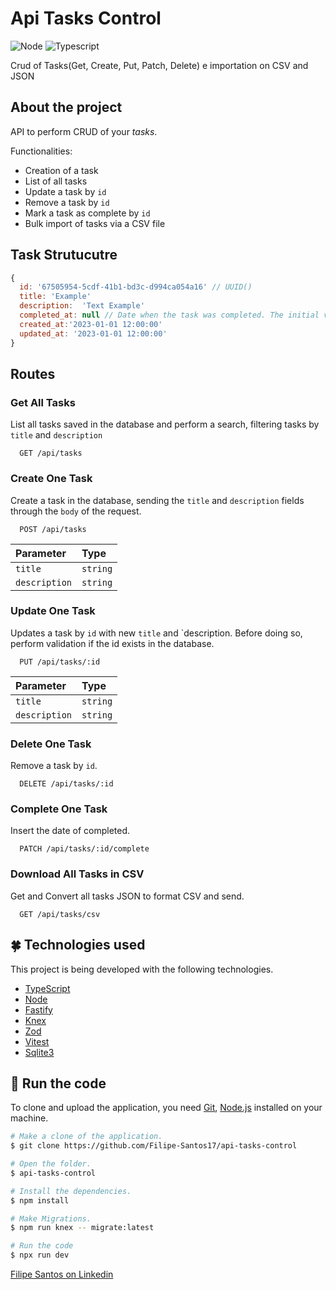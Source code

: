 # Api Tasks Control

![Node](https://img.shields.io/badge/Node-%84ba64.svg?style=for-the-badge&logo=npm&logoColor=white)
![Typescript](https://img.shields.io/badge/Typescript-%3178c6.svg?style=for-the-badge&logo=typescript&logoColor=white)

Crud of Tasks(Get, Create, Put, Patch, Delete) e importation on CSV and JSON


## About the project

API to perform CRUD of your *tasks*.

Functionalities:

- Creation of a task
- List of all tasks
- Update a task by `id`
- Remove a task by `id`
- Mark a task as complete by `id`
- Bulk import of tasks via a CSV file

## Task Strutucutre

```javascript
{
  id: '67505954-5cdf-41b1-bd3c-d994ca054a16' // UUID()
  title: 'Example'
  description:  'Text Example'
  completed_at: null // Date when the task was completed. The initial value must be `null`
  created_at:'2023-01-01 12:00:00'
  updated_at: '2023-01-01 12:00:00'
}
```
## Routes

### Get All Tasks

List all tasks saved in the database and perform a search, filtering tasks by `title` and `description` 

```http
  GET /api/tasks
```

### Create One Task

Create a task in the database, sending the `title` and `description` fields through the `body` of the request.

```http
  POST /api/tasks
```

| Parameter    | Type 
| :----------  | :--------- 
| `title`      | `string` 
| `description`| `string` 

### Update One Task

Updates a task by `id` with new `title` and `description. Before doing so, perform validation if the id exists in the database.

```http
  PUT /api/tasks/:id
```
| Parameter    | Type 
| :----------  | :--------- 
| `title`      | `string` 
| `description`| `string` 

### Delete One Task

Remove a task by `id`.

```http
  DELETE /api/tasks/:id
```

### Complete One Task

Insert the date of completed.

```http
  PATCH /api/tasks/:id/complete
```

### Download All Tasks in CSV

Get and Convert all tasks JSON to format CSV and send.

```http
  GET /api/tasks/csv
```    

## :four_leaf_clover: Technologies used

This project is being developed with the following technologies.

-   [TypeScript](https://www.typescriptlang.org/docs/)
-   [Node](https://nodejs.org/)
-   [Fastify](https://fastify.dev/)
-   [Knex](https://knexjs.org/)
-   [Zod](https://zod.dev/)
-   [Vitest](https://vitest.dev/)
-   [Sqlite3](https://www.sqlite.org/index.html)


## :rocket: Run the code

To clone and upload the application, you need [Git](https://git-scm.com), [Node.js](https://nodejs.org/en) installed on your machine.

```bash
# Make a clone of the application.
$ git clone https://github.com/Filipe-Santos17/api-tasks-control

# Open the folder.
$ api-tasks-control

# Install the dependencies.
$ npm install

# Make Migrations.
$ npm run knex -- migrate:latest

# Run the code
$ npx run dev
```

[Filipe Santos on Linkedin](https://www.linkedin.com/in/filipemarquesdeveloper/)